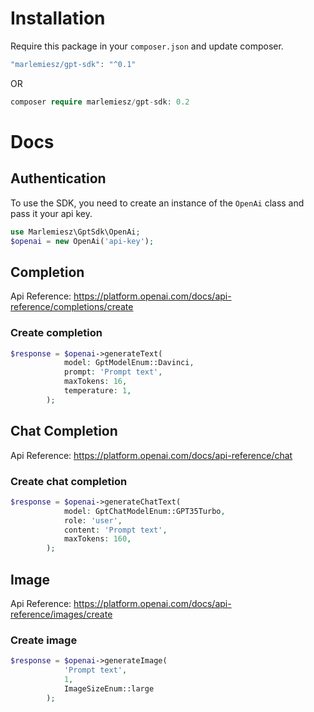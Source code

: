 # Installation

Require this package in your `composer.json` and update composer.

```php
"marlemiesz/gpt-sdk": "^0.1"
```
OR
```php
composer require marlemiesz/gpt-sdk: 0.2
```

# Docs
## Authentication
To use the SDK, you need to create an instance of the `OpenAi` class and pass it your api key.

```php
use Marlemiesz\GptSdk\OpenAi;
$openai = new OpenAi('api-key');
```
## Completion
Api Reference: https://platform.openai.com/docs/api-reference/completions/create
### Create completion
```php
$response = $openai->generateText(
            model: GptModelEnum::Davinci,
            prompt: 'Prompt text',
            maxTokens: 16,
            temperature: 1,
        );
```
## Chat Completion
Api Reference: https://platform.openai.com/docs/api-reference/chat
### Create chat completion
```php
$response = $openai->generateChatText(
            model: GptChatModelEnum::GPT35Turbo,
            role: 'user',
            content: 'Prompt text',
            maxTokens: 160,
        );
```
## Image
Api Reference: https://platform.openai.com/docs/api-reference/images/create
### Create image
```php
$response = $openai->generateImage(
            'Prompt text', 
            1, 
            ImageSizeEnum::large
        );
``` 
